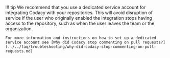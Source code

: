 !!! tip
    We recommend that you use a dedicated service account for integrating Codacy with your repositories. This will avoid disruption of service if the user who originally enabled the integration stops having access to the repository, such as when the user leaves the team or the organization.

    For more information and instructions on how to set up a dedicated service account see [Why did Codacy stop commenting on pull requests?](../../faq/troubleshooting/why-did-codacy-stop-commenting-on-pull-requests.md)
